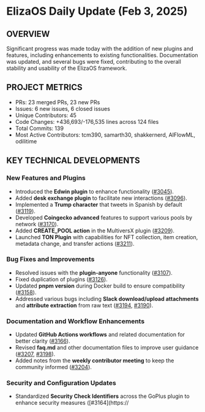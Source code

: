 # ElizaOS Daily Update (Feb 3, 2025)

## OVERVIEW 
Significant progress was made today with the addition of new plugins and features, including enhancements to existing functionalities. Documentation was updated, and several bugs were fixed, contributing to the overall stability and usability of the ElizaOS framework.

## PROJECT METRICS
- PRs: 23 merged PRs, 23 new PRs
- Issues: 6 new issues, 6 closed issues
- Unique Contributors: 45
- Code Changes: +436,693/-176,535 lines across 124 files
- Total Commits: 139
- Most Active Contributors: tcm390, samarth30, shakkernerd, AIFlowML, odilitime

## KEY TECHNICAL DEVELOPMENTS

### New Features and Plugins
- Introduced the **Edwin plugin** to enhance functionality ([#3045](https://github.com/elizaos/eliza/pull/3045)).
- Added **desk exchange plugin** to facilitate new interactions ([#3096](https://github.com/elizaos/eliza/pull/3096)).
- Implemented a **Trump character** that tweets in Spanish by default ([#3119](https://github.com/elizaos/eliza/pull/3119)).
- Developed **Coingecko advanced** features to support various pools by network ([#3170](https://github.com/elizaos/eliza/pull/3170)).
- Added **CREATE_POOL action** in the MultiversX plugin ([#3209](https://github.com/elizaos/eliza/pull/3209)).
- Launched **TON Plugin** with capabilities for NFT collection, item creation, metadata change, and transfer actions ([#3211](https://github.com/elizaos/eliza/pull/3211)).

### Bug Fixes and Improvements
- Resolved issues with the **plugin-anyone** functionality ([#3107](https://github.com/elizaos/eliza/pull/3107)).
- Fixed duplication of plugins ([#3126](https://github.com/elizaos/eliza/pull/3126)).
- Updated **pnpm version** during Docker build to ensure compatibility ([#3158](https://github.com/elizaos/eliza/pull/3158)).
- Addressed various bugs including **Slack download/upload attachments** and **attribute extraction** from raw text ([#3194](https://github.com/elizaos/eliza/pull/3194), [#3190](https://github.com/elizaos/eliza/pull/3190)).

### Documentation and Workflow Enhancements
- Updated **GitHub Actions workflows** and related documentation for better clarity ([#3166](https://github.com/elizaos/eliza/pull/3166)).
- Revised **faq.md** and other documentation files to improve user guidance ([#3207](https://github.com/elizaos/eliza/pull/3207), [#3198](https://github.com/elizaos/eliza/pull/3198)).
- Added notes from the **weekly contributor meeting** to keep the community informed ([#3204](https://github.com/elizaos/eliza/pull/3204)).

### Security and Configuration Updates
- Standardized **Security Check Identifiers** across the GoPlus plugin to enhance security measures ([#3164](https://